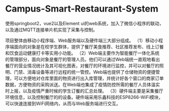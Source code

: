 # Campus-Smart-Restaurant-System
使用springboot2，vue2以及Element ui的web系统，加入了微信小程序的联动，以及通过MQTT连接单片机实现了采集与控制。

项目整体由移动小程序端、Web服务端以及硬件端三大部分组成。
（1）移动小程序端面向的对象是在校学生群体，提供了餐厅美食推荐、社区推荐发布、线上订餐和饮食运动健康打卡等实用小功能。
（2）Web端主要作为智能餐厅一体化系统的管理部分，面向对象是餐厅的管理人员。他们可以通过Web端统一直观地看出餐厅的营业情况统计及其可视化图表，对餐厅的环境进行监控，并可以对餐厅的照明、门禁、消毒设备等进行远程的统一管控。Web端也提供了仓储物资的便捷管理，可以方便地对仓库里面的物资进行出入库管理，并统计好各个窗口的商家订单数据，方便物资的采购派送。在Web端也集成了疫情防控所需的餐厅人员体温实时上报，以及疫情严重时候的学生订餐的汇总处理。
（3）硬件端主要是采集餐厅环境信息，以及控制餐厅的的设备。硬件端采用乐鑫科技的ESP8266-WiFi模块，可以快速连接到WiFi网络内，从而与Web服务端进行交互。
